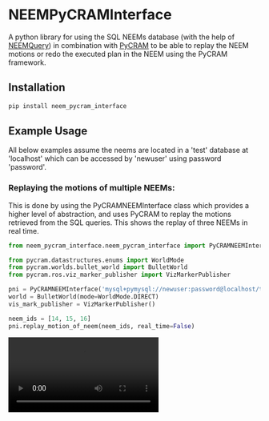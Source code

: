 # NEEMPyCRAMInterface

A python library for using the SQL NEEMs database (with the help of [NEEMQuery](https://github.com/AbdelrhmanBassiouny/NEEMQuery))
in combination with [PyCRAM](https://github.com/cram2/pycram) to be able to replay the NEEM motions or redo the executed plan 
in the NEEM using the PyCRAM framework.
## Installation

```bash
pip install neem_pycram_interface
```

## Example Usage

All below examples assume the neems are located in a 'test' database at 'localhost' which can be accessed by 'newuser'
using password 'password'.

### Replaying the motions of multiple NEEMs:

This is done by using the PyCRAMNEEMInterface class which provides a higher level of abstraction,
and uses PyCRAM to replay the motions retrieved from the SQL queries. This shows the replay of three NEEMs in real time.

```Python
from neem_pycram_interface.neem_pycram_interface import PyCRAMNEEMInterface

from pycram.datastructures.enums import WorldMode
from pycram.worlds.bullet_world import BulletWorld
from pycram.ros.viz_marker_publisher import VizMarkerPublisher

pni = PyCRAMNEEMInterface('mysql+pymysql://newuser:password@localhost/test')
world = BulletWorld(mode=WorldMode.DIRECT)
vis_mark_publisher = VizMarkerPublisher()

neem_ids = [14, 15, 16]
pni.replay_motion_of_neem(neem_ids, real_time=False)
```

![Replaying the motions of multiple NEEMs](media/replay_vr_neems.mp4)
